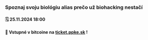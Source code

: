 ### Spoznaj svoju biológiu alias prečo už biohacking nestačí
#### 🗓️ 25.11.2024 18:00
#### 🎫 Vstupné v bitcoine na [ticket.ppke.sk](https://ticket.ppke.sk) !
